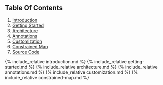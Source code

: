 ## Table Of Contents

1. <a href="#introduction">Introduction</a>
1. [Getting Started](getting-started)
1. [Architecture](architecture)
1. [Annotations](annotations)
1. [Customization](customization)
1. [Constrained Map](constrained-map)
1. [Source Code](https://github.com/foxinboxx/foxlabs-validation)

{% include_relative introduction.md %}
{% include_relative getting-started.md %}
{% include_relative architecture.md %}
{% include_relative annotations.md %}
{% include_relative customization.md %}
{% include_relative constrained-map.md %}
